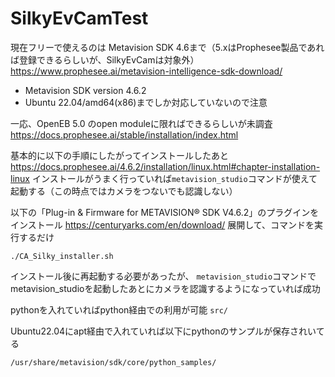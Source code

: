 # SilkyEvCamTest


現在フリーで使えるのは Metavision SDK 4.6まで（5.xはProphesee製品であれば登録できるらしいが、SilkyEvCamは対象外）
https://www.prophesee.ai/metavision-intelligence-sdk-download/

- Metavision SDK version 4.6.2
- Ubuntu 22.04/amd64(x86)までしか対応していないので注意

一応、OpenEB 5.0 のopen moduleに限ればできるらしいが未調査 https://docs.prophesee.ai/stable/installation/index.html

基本的に以下の手順にしたがってインストールしたあと
https://docs.prophesee.ai/4.6.2/installation/linux.html#chapter-installation-linux
インストールがうまく行っていれば`metavision_studio`コマンドが使えて起動する（この時点ではカメラをつないでも認識しない）

以下の「Plug-in & Firmware for METAVISION® SDK V4.6.2」のプラグインをインストール
https://centuryarks.com/en/download/
展開して、コマンドを実行するだけ
```
./CA_Silky_installer.sh
```
インストール後に再起動する必要があったが、
`metavision_studio`コマンドでmetavision_studioを起動したあとにカメラを認識するようになっていれば成功

pythonを入れていればpython経由での利用が可能
`src/`

Ubuntu22.04にapt経由で入れていれば以下にpythonのサンプルが保存されいてる
```
/usr/share/metavision/sdk/core/python_samples/
```
